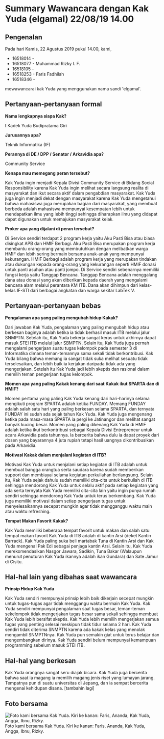 # Summary Wawancara dengan Kak Yuda (elgamal) 22/08/19 14.00

## Pengenalan

Pada hari Kamis, 22 Agustus 2019 pukul 14.00, kami,
- 16518014 -
- 16518077 - Muhammad Rizky I. F.
- 16518105 - 
- 16518253 - Faris Fadhilah 
- 16518346 -

mewawancarai kak Yuda yang menggunakan nama sandi 'elgamal'.

## Pertanyaan-pertanyaan formal

**Nama lengkapnya siapa Kak?**

I Kadek Yuda Budipratama Giri

**Jurusannya apa?**

Teknik Informatika (IF)

**Perannya di DE / DPP / Senator / Arkavidia apa?**

Community Service

**Kenapa mau memegang peran tersebut?**

Kak Yuda ingin menjadi Kepala Divisi Community Service di Bidang Social Responsibility karena Kak Yuda ingin melihat secara langsung realita di masyarakat dan ikut secara aktif dalam pengabdian masyarakat. Kak Yuda juga ingin menjadi dekat dengan masyarakat karena Kak Yuda mengetahui bahwa mahasiswa juga merupakan bagian dari masyarakat, yang membuat berbeda adalah mahasiswa mempunyai kesempatan lebih untuk mendapatkan ilmu yang lebih tinggi sehingga diharapkan ilmu yang didapat dapat digunakan untuk memajukan masyarakat kelak.  

**Proker apa yang dijalani di peran tersebut?**

Di Service sendiri terdapat 2 program kerja yaitu Aku Pasti Bisa atau biasa disingkat APB dan HMIF Berbagi. Aku Pasti Bisa merupakan program kerja membantu orang-orang yang membutuhkan dengan melibatkan warga HMIF dan lebih sering bermain bersama anak-anak yang mempunyai kekurangan. HMIF Berbagi adalah program kerja yang merupakan tindakan atau dukungan kepada orang-orang yang kekurangan seperti HMIF donasi untuk panti asuhan atau panti jompo. Di Service sendiri sebenarnya memiliki fungsi kerja yaitu Tanggap Bencana. Tanggap Bencana adalah menggalang dana atau donasi yang akan diberikan kepada daerah yang mengalami bencana alam melalui perantara KM ITB. Dana akan dihimpun dari kelas-kelas IF-STI dari berbagai angkatan dan warga sekitar LabTek V. 

## Pertanyaan-pertanyaan bebas

**Pengalaman apa yang paling mengubah hidup Kakak?**

Dari jawaban Kak Yuda, pengalaman yang paling mengubah hidup atau berkesan baginya adalah ketika ia tidak berhasil masuk ITB melalui jalur SNMPTN. Setelah itu, Kak Yuda bekerja sangat keras untuk akhirnya dapat masuk STEI ITB melalui jalur SBMPTN. Selain itu, Kak Yuda juga pernah mengalami pengerjaan suatu tugas kelompok pada semester 3 di Informatika dimana teman-temannya sama sekali tidak berkontribusi. Kak Yuda bilang bahwa memang ia sangat tidak suka melihat sesuatu tidak terselesaikan, dan lebih baik ia kerjakan daripada tidak ada yang mengerjakan. Setelah itu Kak Yuda jadi lebih skeptis dan rasional dalam memilih teman pengerjaan tugas kelompok.

**Momen apa yang paling Kakak kenang dari saat Kakak ikut SPARTA dan di HMIF?**

Momen pertama yang paling Kak Yuda kenang dari hari-harinya selama mengikuti program SPARTA adalah ketika FUNDAY. Memang FUNDAY adalah salah satu hari yang paling berkesan selama SPARTA, dan ternyata FUNDAY ini sudah ada sejak tahun Kak Yuda. Kak Yuda juga mengenang ketika pada masa-masa SPARTA ia pergi ke Jatinangor dan melihat sangat banyak kucing besar. Momen yang paling dikenang Kak Yuda di HMIF adalah ketika ikut berkontribusi sebagai Kepala Divisi Entrepreneur untuk acara Arkavidia pada tahunnya. Ia bercerita bahwa dulu ia dapat proyek dari dosen yang bayarannya 4 juta rupiah tetapi hasil uangnya dikontribusikan pada Arkavidia.

**Motivasi Kakak dalam menjalani kegiatan di ITB?**

Motivasi Kak Yuda untuk menjalani setiap kegiatan di ITB adalah untuk membuat bangga orangtua serta saudara karena sudah memberikan support dan membiayai selama kegiatan perkuliahan berlangsung. Selain itu, Kak Yuda sejak dahulu sudah memiliki cita-cita untuk berkuliah di ITB sehingga mendorong Kak Yuda untuk selalu aktif pada setiap kegiatan yang ada serta ternyata Kak Yuda memiliki cita-cita lain yaitu ingin punya rumah sendiri sehingga mendorong Kak Yuda untuk terus berkembang. Kak Yuda juga memiliki motivasi dalam setiap pengerjaan tugas untuk menyelesaikannya secepat mungkin agar tidak mengganggu waktu main atau waktu refreshing.

**Tempat Makan Favorit Kakak?**

Kak Yuda memiliki beberapa tempat favorit untuk makan dan salah satu tempat makan favorit Kak Yuda di ITB adalah di kantin Arsi (deket Kantin Barrack). Kak Yuda paling suka beli martabak Tuna di Kantin Arsi dan Kak Yuda mengenal Pak Edi sebagai penjaga kantin Arsi. Selain itu, Kak Yuda merekomendasikan Nasgor Jawara, Sadikin, Tuna Bakar (Walaupun menurut penuturan Kak Yuda ikannya adalah ikan Gundara) dan Sate Jamur di Cisitu.
## Hal-hal lain yang dibahas saat wawancara

**Prinsip Hidup Kak Yuda**

Kak Yuda sendiri mempunyai prinsip lebih baik dikerjain secepat mungkin untuk tugas-tugas agar tidak menggangu waktu bermain Kak Yuda. Kak Yuda sendiri mempunyai pengalaman saat tugas besar, teman-teman sekelompok tidak mengerjakan tugas besar sama sekali sehingga membuat Kak Yuda lebih bersifat skeptis. Kak Yuda lebih memilih mengerjakan semua tugas yang penting selesai meskipun tidak tidur selama 2 hari. Kak Yuda sendiri tidak diterima SNMPTN karena ada kakak kelas yang menolak mengambil SNMPTNnya. Kak Yuda pun semakin giat untuk terus belajar dan mengembangkan dirinya. Kak Yuda sendiri belum mempunyai kemampuan programming sebelum masuk STEI ITB.

## Hal-hal yang berkesan

Kak Yuda orangnya sangat seru diajak bicara. Kak Yuda juga bercerita bahwa saat ia magang ia memilih magang jenis riset yang lumayan jarang. Tempatnya pun di suatu universitas di Jepang, dan ia sempat bercerita mengenai kehidupan disana. [tambahin lagi]

## Foto bersama
![Foto kami bersama Kak Yuda. Kiri ke kanan: Faris, Ananda, Kak Yuda, Angga, Ibnu, Rizky.](https://github.com/ozer0532/TugasWawancaraDaemon/raw/master/13516115/16518014-16518077-16518105-16518253-16518346.jpg)
Foto kami bersama Kak Yuda. Kiri ke kanan: Faris, Ananda, Kak Yuda, Angga, Ibnu, Rizky.

